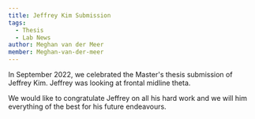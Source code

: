 ```yaml
---
title: Jeffrey Kim Submission
tags: 
  - Thesis 
  - Lab News
author: Meghan van der Meer
member: Meghan-van-der-meer
---
```


In September 2022, we celebrated the Master's thesis submission of Jeffrey Kim. Jeffrey was looking at frontal midline theta.  

We would like to congratulate Jeffrey on all his hard work and we will him everything of the best for his future endeavours.
